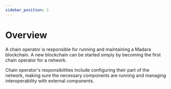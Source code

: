 ```yaml
---
sidebar_position: 1
---
```


# Overview

A chain operator is responsible for running and maintaining a Madara blockchain. A new blockchain can be started simply by becoming the first chain operator for a network.

Chain operator's responsibilities include configuring their part of the network, making sure the necessary components are running and managing interoperability with external components.